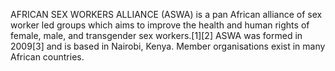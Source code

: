 AFRICAN SEX WORKERS ALLIANCE (ASWA) is a pan African alliance of sex worker led groups which aims to improve the health and human rights of female, male, and transgender sex workers.[1][2] ASWA was formed in 2009[3] and is based in Nairobi, Kenya. Member organisations exist in many African countries.
